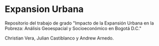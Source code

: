 # Expansion Urbana
Repositorio del trabajo de grado "Impacto de la Expansión Urbana en la Pobreza: Análisis Geoespacial y Socioeconómico en Bogotá D.C." 

Christian Vera, Julian Castiblanco y Andrew Arnedo.
